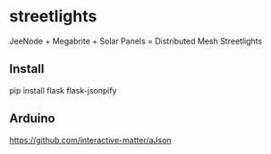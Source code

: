 streetlights
============

JeeNode + Megabrite + Solar Panels = Distributed Mesh Streetlights


Install
----------------------------------------------

pip install flask flask-jsonpify


Arduino
---------------------------------------
https://github.com/interactive-matter/aJson

